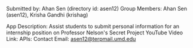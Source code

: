 Submitted by: Ahan Sen (directory id: asen12)
Group Members: Ahan Sen (asen12), Krisha Gandhi (krishag)

App Description: Assist students to submit personal information for an internship position on Professor Nelson's Secret Project
YouTube Video Link:
APIs:
Contact Email: asen12@terpmail.umd.edu